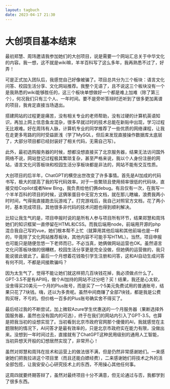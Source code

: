 ```yaml
---
layout: tagbuch
date: 2023-04-17 21:30
---
```


# 大创项目基本结束

最初郑慧、周玮邀请我参加她们的大创项目，说是需要一个网站汇总关于中华文化的内容。我一想，这不就是wiki嘛，羊羊百科写了这么多年，我再熟悉不过了，好弄！

可是正式加入团队后，我感觉自己好像被骗了。项目总共分为三个板块：语言文化问答、校园生活分享、文化网站推荐。我整个无语了，且不说这三个板块没有一个是我熟悉的wiki能够胜任的，这三个板块单想做好一个都是难上加难（除了第三个），何况我们只有三个人、一年时间。要不是旁听答辩时还听到了很多更加离谱的项目，我肯定直接当场退出。

搭建网站的过程更是痛苦，没有相关专业的老师帮助，没有过硬的计算机英语知识，再加上网上信息鱼龙混杂，很多早就过时的技术总能在新贴中出现，学习过程无比艰难。好在周玮有人脉，计算机专业的同学推荐了一些优质的网络课程，让我在走更多弯路的同时受益匪浅（学了MySQL，但后来发现直接操作数据库太底层了，大部分项目都已经封装好了相关代码，无需自己写）。

此外，最初选购服务器的时候，想都没想直接买了北京服务器，结果无法访问国外网络不说，网站登记过程极其繁琐复杂，甚至严格来说，我以个人身份注册的网站，语言文化问答板块和校园生活分享板块都是非法的，网站不能有交互性质。

大创项目的后半年，ChatGPT的横空出世改变了许多事情。首先是AI加成的代码书写，极大的提高了我的写代码效率。对于一些繁琐且使用频率很低的代码块，直接交给Copilot或者New Bing，我负责给他们俩debug。有且仅有一次，在我写一个羊羊百科的项目的时候，这俩笨蛋目中无官方文档，就在那儿瞎编，浪费我两小时时间，气得我直接跑去玩游戏了。打完游戏后，我自己对照官方文档，花了两小时，基本完成项目。其他很多非代码的技术问题也得到顺利解决。

比较让我生气的是，项目申报时说的是所有人参与项目所有环节，结果郑慧和周玮她们的知识框架一直停留在HTML和CSS。而我后端用node，前端用开源的php混合我自己写的vue，她们根本帮不上忙（就算用其他后端和其他前端也是一样的，毕竟除了文化网站推荐板块，其他内容不可能手写HTML）。当然，项目申报也可能只是随便忽悠一下老师而已，不必当真，她俩做网站运营也OK。虽然语言文化问答板块做的很糟糕，校园生活分享更是完全没做，但她俩的运营做的，我只能说彼此彼此了。最后一个月想着花钱吸引学生注册和问答，这和AI自动生成问答有何不同，不都是间接欺骗吗？

因为太生气了，觉得不能让她们就这样把几百块钱花掉，我必须做点什么了。GPT-3.5不是有API吗，做个AI加持的网站不过分吧？买！结果，我还是心太软，没舍得买20美元一个月的Plus账号，而是买了一个5美元免费试用的普通账号，结果只花了7块钱。嗨，还以为多贵呢。虽然中间商赚了全部7块钱，都是我是公费购买呀，不亏的。但价格一百多的Plus账号确实舍不得买了。

最后经过我的不断尝试，加上微软Azure学生优惠送的一个月服务器（果断选择外国服务器，虽然也没有国内的可选），终于在我们的网站内引入了GPT-3.5。也算是把我当初的设想实现了。当初看到北京市政府官网那个傻傻的AI，我就感觉在主题限制的情况下，AI问答才是最有效率的，只是北京市政府实在能力有限，没做出来。没想到一年时间过去，直接就有了ChatGPT这种民用级别的通用人工智能，当初异想天开般的幻想居然实现了，非常开心！

虽然对郑慧和周玮在技术和运营上的做法很不满，但是仍然非常感谢她们。一来感谢她们把我拉进这个项目里（而且还能白嫖经费），二来感谢她们将技术之外的活全部包揽，让我安安心心研究技术上的东西，不用操心其他任何事。

这周四就要终期答辩了，虽然对最终项目十分不满意，但无论通过与否，我都学到了很多东西。